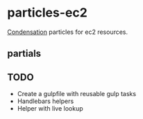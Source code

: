 # particles-ec2

[Condensation](https://github.com/kmcgrath/condensation) particles for
ec2 resources.

## partials




## TODO
* Create a gulpfile with reusable gulp tasks
* Handlebars helpers
* Helper with live lookup


